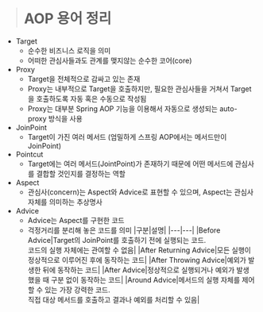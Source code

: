 > # AOP 용어 정리
- Target
    - 순수한 비즈니스 로직을 의미
    - 어떠한 관심사들과도 관계를 맺지않는 순수한 코어(core)
- Proxy
    - Target을 전체적으로 감싸고 있는 존재
    - Proxy는 내부적으로 Target을 호출하지만, 필요한 관심사들을 거쳐서 Target을 호출하도록 자동 혹은 수동으로 작성됨
    - Proxy는 대부분 Spring AOP 기능을 이용해서 자동으로 생성되는 auto-proxy 방식을 사용
- JoinPoint
    - Target이 가진 여러 메서드 (엄밀하게 스프링 AOP에서는 메서드만이 JoinPoint)
- Pointcut
    - Target에는 여러 메서드(JointPoint)가 존재하기 때문에 어떤 메서드에 관심사를 결합할 것인지를 결정하는 역할
- Aspect
    - 관심사(concern)는 Aspect와 Advice로 표현할 수 있으며, Aspect는 관심사 자체를 의미하는 추상명사
- Advice
    - Advice는 Aspect를 구현한 코드
    - 걱정거리를 분리해 놓은 코드를 의미
        |구분|설명|
        |---|---|
        |Before Advice|Target의 JoinPoint를 호출하기 전에 실행되는 코드.<br>코드의 실행 자체에는 관여할 수 없음|
        |After Returning Advice|모든 실행이 정상적으로 이루어진 후에 동작하는 코드|
        |After Throwing Advice|예외가 발생한 뒤에 동작하는 코드|
        |After Advice|정상적으로 실행되거나 예외가 발생했을 때 구분 없이 동작하는 코드|
        |Around Advice|메서드의 실행 자체를 제어할 수 있는 가장 강력한 코드.<br>직접 대상 메서드를 호출하고 결과나 예외를 처리할 수 있음|